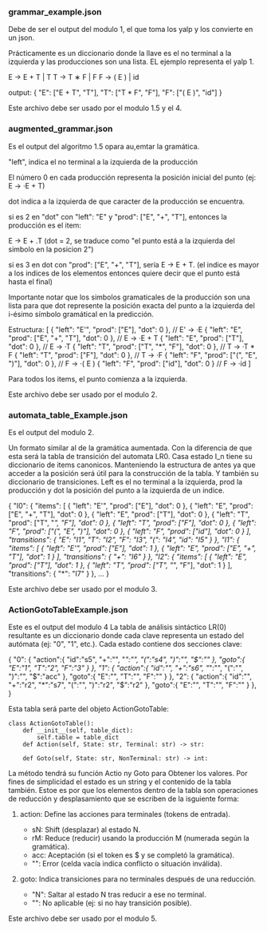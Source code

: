 ### grammar_example.json 

Debe de ser el output del modulo 1, el que toma los yalp y los convierte en un json.

Prácticamente es un diccionario donde la llave es el no terminal a la izquierda y las producciones son una lista. EL ejemplo representa el yalp 1.

E → E + T | T 
T → T ∗ F | F 
F → ( E ) | id

output:
{
  "E": ["E + T", "T"],
  "T": ["T * F", "F"],
  "F": ["( E )", "id"]
}


Este archivo debe ser usado por el modulo 1.5 y el 4.

### augmented_grammar.json
Es el output del algoritmo 1.5 opara au,emtar la gramática.

"left", indica el no terminal a la izquierda de la producción

El número 0 en cada producción representa la posición inicial del punto (ej: E → ·E + T)

dot indica a la izquierda de que caracter de la producción se encuentra. 

si es 2 en "dot" con "left": "E" y "prod": ["E", "+", "T"], entonces la producción es el item:

E → E + .T (dot = 2, se traduce como "el punto está a la izquierda del simbolo en la posicion 2")

si es 3 en dot con "prod": ["E", "+", "T"], sería E → E + T. (el indice es mayor a los indices de los elementos entonces quiere decir que el punto está hasta el final)

Importante notar que los simbolos gramaticales de la producción son una lista para que dot represente la posición exacta del punto a la izquierda del i-ésimo símbolo gramátical en la predicción.

Estructura:
[
  { "left": "E'", "prod": ["E"], "dot": 0 },     // E' → ·E
  { "left": "E", "prod": ["E", "+", "T"], "dot": 0 },  // E → ·E + T
  { "left": "E", "prod": ["T"], "dot": 0 },      // E → ·T
  { "left": "T", "prod": ["T", "*", "F"], "dot": 0 },  // T → ·T * F
  { "left": "T", "prod": ["F"], "dot": 0 },      // T → ·F
  { "left": "F", "prod": ["(", "E", ")"], "dot": 0 },  // F → ·( E )
  { "left": "F", "prod": ["id"], "dot": 0 }      // F → ·id
]

Para todos los items, el punto comienza a la izquierda.

Este archivo debe ser usado por el modulo 2.

### automata_table_Example.json
Es el output del modulo 2.

Un formato similar al de la gramática aumentada. Con la diferencia de que esta será la tabla de transición del automata LR0. Casa estado I_n tiene su diccionario de items canonicos. Manteniendo la estructura de antes ya que acceder a la posición será útil para la construcción de la tabla. Y también su diccionario de transiciones. Left es el no terminal a la izquierda, prod la producción y dot la posición del punto a la izquierda de un indice.

{
  "I0": {
    "items": [
      { "left": "E'", "prod": ["E"], "dot": 0 },
      { "left": "E", "prod": ["E", "+", "T"], "dot": 0 },
      { "left": "E", "prod": ["T"], "dot": 0 },
      { "left": "T", "prod": ["T", "*", "F"], "dot": 0 },
      { "left": "T", "prod": ["F"], "dot": 0 },
      { "left": "F", "prod": ["(", "E", ")"], "dot": 0 },
      { "left": "F", "prod": ["id"], "dot": 0 }
    ],
    "transitions": { "E": "I1", "T": "I2", "F": "I3", "(": "I4", "id": "I5" }
  },
  "I1": {
    "items": [
      { "left": "E'", "prod": ["E"], "dot": 1 },
      { "left": "E", "prod": ["E", "+", "T"], "dot": 1 }
    ],
    "transitions": { "+": "I6" }
  },
  "I2": {
    "items": [
      { "left": "E", "prod": ["T"], "dot": 1 },
      { "left": "T", "prod": ["T", "*", "F"], "dot": 1 }
    ],
    "transitions": { "*": "I7" }
  },
  ...
}


Este archivo debe ser usado por el modulo 3.

### ActionGotoTableExample.json
Este es el output del modulo 4 La tabla de análisis sintáctico LR(0) resultante es un diccionario donde cada clave representa un estado del autómata (ej: "0", "1", etc.). Cada estado contiene dos secciones clave:

{
    "0": {
        "action":{
            "id":"s5",
            "+":"",
            "*":"",
            "(":"s4",
            ")":"",
            "$":""
        },
        "goto":{
            "E":"1",
            "T":"2",
            "F":"3"
        }
    },
    "1": {
        "action":{
            "id":"",
            "+":"s6",
            "*":"",
            "(":"",
            ")":"",
            "$":"acc"
        },
        "goto":{
            "E":"",
            "T":"",
            "F":""
        }
    },
    "2": {
        "action":{
            "id":"",
            "+":"r2",
            "*":"s7",
            "(":"",
            ")":"r2",
            "$":"r2"
        },
        "goto":{
            "E":"",
            "T":"",
            "F":""
        }
    },
}

Esta tabla será parte del objeto ActionGotoTable:

```
class ActionGotoTable():
    def __init__(self, table_dict):
        self.table = table_dict
    def Action(self, State: str, Terminal: str) -> str:
    
    def Goto(self, State: str, NonTerminal: str) -> int:
```

La método tendrá su función Actio ny Goto para Obtener los valores. Por fines de simplicidad el estado es un string y el contenido de la tabla también. Estoe es por que los elementos dentro de la tabla son operaciones de reducción y desplasamiento que se escriben de la isguiente forma:

1. action: Define las acciones para terminales (tokens de entrada).
    * sN: Shift (desplazar) al estado N.
    * rM: Reduce (reducir) usando la producción M (numerada según la gramática).
    * acc: Aceptación (si el token es $ y se completó la gramática).
    * "": Error (celda vacía indica conflicto o situación inválida).

2. goto: Indica transiciones para no terminales después de una reducción.
    * "N": Saltar al estado N tras reducir a ese no terminal.
    * "": No aplicable (ej: si no hay transición posible).

Este archivo debe ser usado por el modulo 5.